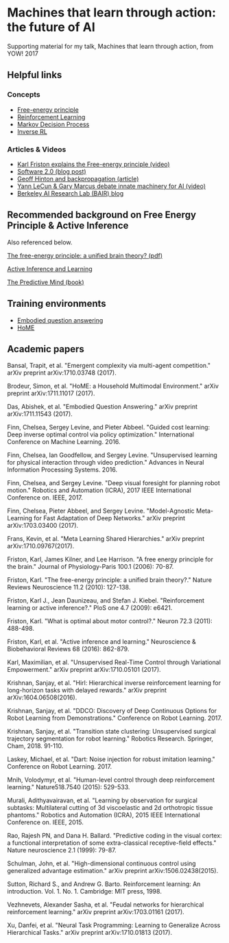 # Machines that learn through action: the future of AI

Supporting material for my talk, Machines that learn through action, from YOW! 2017

## Helpful links

### Concepts

* [Free-energy principle](https://en.wikipedia.org/wiki/Free_energy_principle)
* [Reinforcement Learning](https://en.wikipedia.org/wiki/Reinforcement_learning)
* [Markov Decision Process](https://en.wikipedia.org/wiki/Markov_decision_process)
* [Inverse RL](https://people.eecs.berkeley.edu/~pabbeel/cs287-fa12/slides/inverseRL.pdf)

### Articles & Videos

* [Karl Friston explains the Free-energy principle (video)](https://www.youtube.com/watch?v=NIu_dJGyIQI)
* [Software 2.0 (blog post)](https://medium.com/@karpathy/software-2-0-a64152b37c35)
* [Geoff Hinton and backpropagation (article)](https://www.axios.com/ai-pioneer-advocates-starting-over-2485537027.html)
* [Yann LeCun & Gary Marcus debate innate machinery for AI (video)](https://www.youtube.com/watch?v=vdWPQ6iAkT4)
* [Berkeley AI Research Lab (BAIR) blog](http://bair.berkeley.edu/blog)

## Recommended background on Free Energy Principle & Active Inference

Also referenced below.

[The free-energy principle: a unified brain theory? (pdf)](http://bdl.kaist.ac.kr/lecture/2011springbis525/10%20(2010)%20The%20free-energy%20principle-%20a%20unified%20brain%20theory.pdf)

[Active Inference and Learning](http://www.sciencedirect.com/science/article/pii/S0149763416301336)

[The Predictive Mind (book)](https://www.amazon.com/Predictive-Mind-Jakob-Hohwy/dp/0199686734/)

## Training environments

* [Embodied question answering](http://embodiedqa.org/)
* [HoME](https://home-platform.github.io/)

## Academic papers

Bansal, Trapit, et al. "Emergent complexity via multi-agent competition." arXiv preprint arXiv:1710.03748 (2017).

Brodeur, Simon, et al. "HoME: a Household Multimodal Environment." arXiv preprint arXiv:1711.11017 (2017).

Das, Abishek, et al. "Embodied Question Answering." arXiv preprint arXiv:1711.11543 (2017).

Finn, Chelsea, Sergey Levine, and Pieter Abbeel. "Guided cost learning: Deep inverse optimal control via policy optimization." International Conference on Machine Learning. 2016.

Finn, Chelsea, Ian Goodfellow, and Sergey Levine. "Unsupervised learning for physical interaction through video prediction." Advances in Neural Information Processing Systems. 2016.

Finn, Chelsea, and Sergey Levine. "Deep visual foresight for planning robot motion." Robotics and Automation (ICRA), 2017 IEEE International Conference on. IEEE, 2017.

Finn, Chelsea, Pieter Abbeel, and Sergey Levine. "Model-Agnostic Meta-Learning for Fast Adaptation of Deep Networks." arXiv preprint arXiv:1703.03400 (2017).

Frans, Kevin, et al. "Meta Learning Shared Hierarchies." arXiv preprint arXiv:1710.09767(2017).

Friston, Karl, James Kilner, and Lee Harrison. "A free energy principle for the brain." Journal of Physiology-Paris 100.1 (2006): 70-87.

Friston, Karl. "The free-energy principle: a unified brain theory?." Nature Reviews Neuroscience 11.2 (2010): 127-138.

Friston, Karl J., Jean Daunizeau, and Stefan J. Kiebel. "Reinforcement learning or active inference?." PloS one 4.7 (2009): e6421.

Friston, Karl. "What is optimal about motor control?." Neuron 72.3 (2011): 488-498.

Friston, Karl, et al. "Active inference and learning." Neuroscience & Biobehavioral Reviews 68 (2016): 862-879.

Karl, Maximilian, et al. "Unsupervised Real-Time Control through Variational Empowerment." arXiv preprint arXiv:1710.05101 (2017).

Krishnan, Sanjay, et al. "Hirl: Hierarchical inverse reinforcement learning for long-horizon tasks with delayed rewards." arXiv preprint arXiv:1604.06508(2016).

Krishnan, Sanjay, et al. "DDCO: Discovery of Deep Continuous Options for Robot Learning from Demonstrations." Conference on Robot Learning. 2017.

Krishnan, Sanjay, et al. "Transition state clustering: Unsupervised surgical trajectory segmentation for robot learning." Robotics Research. Springer, Cham, 2018. 91-110.

Laskey, Michael, et al. "Dart: Noise injection for robust imitation learning." Conference on Robot Learning. 2017.

Mnih, Volodymyr, et al. "Human-level control through deep reinforcement learning." Nature518.7540 (2015): 529-533.

Murali, Adithyavairavan, et al. "Learning by observation for surgical subtasks: Multilateral cutting of 3d viscoelastic and 2d orthotropic tissue phantoms." Robotics and Automation (ICRA), 2015 IEEE International Conference on. IEEE, 2015.

Rao, Rajesh PN, and Dana H. Ballard. "Predictive coding in the visual cortex: a functional interpretation of some extra-classical receptive-field effects." Nature neuroscience 2.1 (1999): 79-87.

Schulman, John, et al. "High-dimensional continuous control using generalized advantage estimation." arXiv preprint arXiv:1506.02438(2015).

Sutton, Richard S., and Andrew G. Barto. Reinforcement learning: An introduction. Vol. 1. No. 1. Cambridge: MIT press, 1998.

Vezhnevets, Alexander Sasha, et al. "Feudal networks for hierarchical reinforcement learning." arXiv preprint arXiv:1703.01161 (2017).

Xu, Danfei, et al. "Neural Task Programming: Learning to Generalize Across Hierarchical Tasks." arXiv preprint arXiv:1710.01813 (2017).

